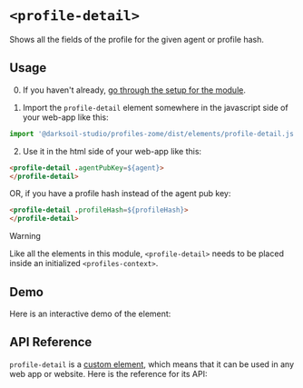 # `<profile-detail>`

Shows all the fields of the profile for the given agent or profile hash.

## Usage

0. If you haven't already, [go through the setup for the module](/setup).

1. Import the `profile-detail` element somewhere in the javascript side of your web-app like this:

```js
import '@darksoil-studio/profiles-zome/dist/elements/profile-detail.js'
```

2. Use it in the html side of your web-app like this:

```html
<profile-detail .agentPubKey=${agent}>
</profile-detail>
```

OR, if you have a profile hash instead of the agent pub key:

```html
<profile-detail .profileHash=${profileHash}>
</profile-detail>
```

> [!WARNING]
> Like all the elements in this module, `<profile-detail>` needs to be placed inside an initialized `<profiles-context>`.

## Demo

Here is an interactive demo of the element:

<element-demo>
</element-demo>

<script setup>
import { onMounted } from 'vue'
import {
  ProfilesZomeMock,
  demoProfiles,
} from "../../ui/src/mocks.ts";
import { ProfilesStore } from "../../ui/src/profiles-store.ts";
import { ProfilesClient } from "../../ui/src/profiles-client.ts";
import { decodeHashFromBase64, encodeHashToBase64 } from '@holochain/client';
import { render } from 'lit';
import { html, unsafeStatic } from "lit/static-html.js";

onMounted(async () => {
  // Elements need to be imported on the client side, not the SSR side
  // Reference: https://vitepress.dev/guide/ssr-compat#importing-in-mounted-hook
  await import('@api-viewer/docs/lib/api-docs.js');
  await import('@api-viewer/demo/lib/api-demo.js');
  await import('../../ui/src/elements/profiles-context.ts');
  await import('../../ui/src/elements/profile-detail.ts');

  const profiles = await demoProfiles();
  const myPubKey = Array.from(profiles.keys())[0];
  const mock = new ProfilesZomeMock(profiles, myPubKey);
  const client = new ProfilesClient(mock, "lobby");
  const store = new ProfilesStore(client);
    
  render(html`
    <profiles-context .store=${store}>
      <api-demo src="custom-elements.json" only="profile-detail" exclude-knobs="profilesProvider">
        <template data-element="profile-detail" data-target="host">
          <profile-detail agent-pub-key="${unsafeStatic(encodeHashToBase64(client.client.myPubKey))}">
          </profile-detail>
        </template>
      </api-demo>
    </profiles-context>`,
    document.querySelector('element-demo')
  );
});

</script>

## API Reference

`profile-detail` is a [custom element](https://web.dev/articles/custom-elements-v1), which means that it can be used in any web app or website. Here is the reference for its API:

<api-docs src="custom-elements.json" only="profile-detail">
</api-docs>
